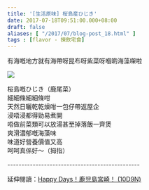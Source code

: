 ```yaml
---
title: '[生活原味] 桜島産ひじき'
date: 2017-07-18T09:51:00.000+08:00
draft: false
aliases: [ "/2017/07/blog-post_18.html" ]
tags : [flavor - 揀飲宅食]
---
```


有海嘅地方就有海帶呀昆布呀紫菜呀嗰啲海藻㗎啦  

![](/images/sakurahijiki.jpg)

桜島嘅ひじき（鹿尾菜）  
細細條細細條咁  
天然日曬乾乾燥咁一包仔帶返屋企  
浸唔浸都得勁易煮開  
唔做前菜類可以放湯甚至掉落飯一齊煲  
爽滑濃郁嘅海藻味  
味道好營養價值又高  
呵呵真係好～（拇指）
  
\-----------------------------------------------  
  
延伸閱讀：[Happy Days！鹿児島宮崎！ (10D9N)](https://hidie.net/kojkmi10d9n/)
